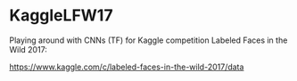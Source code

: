 # KaggleLFW17
Playing around with CNNs (TF) for Kaggle competition Labeled Faces in the Wild 2017:

https://www.kaggle.com/c/labeled-faces-in-the-wild-2017/data